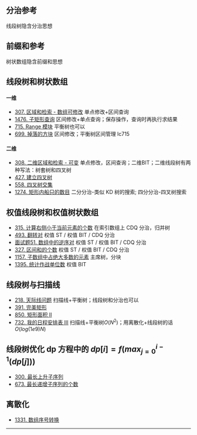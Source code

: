 ## 分治参考
线段树隐含分治思想

## 前缀和参考
树状数组隐含前缀和思想

## 线段树和树状数组
#### 一维
- [307. 区域和检索 - 数组可修改](https://leetcode-cn.com/problems/range-sum-query-mutable/) 单点修改+区间查询
- [1476. 子矩形查询](https://leetcode-cn.com/problems/subrectangle-queries/) 区间修改+单点查询；保存操作，查询时再执行求结果
- [715. Range 模块](https://leetcode-cn.com/problems/range-module/) 平衡树也可以
- [699. 掉落的方块](https://leetcode-cn.com/problems/falling-squares/) 区间修改；平衡树区间管理 lc715

#### 二维
- [308. 二维区域和检索 - 可变](https://leetcode-cn.com/problems/range-sum-query-2d-mutable/) 单点修改，区间查询；二维BIT；二维线段树有两种写法：树套树和四叉树
- [427. 建立四叉树](https://leetcode-cn.com/problems/construct-quad-tree/)
- [558. 四叉树交集](https://leetcode-cn.com/problems/logical-or-of-two-binary-grids-represented-as-quad-trees/)
- [1274. 矩形内船只的数目](https://leetcode-cn.com/problems/number-of-ships-in-a-rectangle/) 二分分治-类似 KD 树的搜索; 四分分治-四叉树搜索

## 权值线段树和权值树状数组
- [315. 计算右侧小于当前元素的个数](https://leetcode-cn.com/problems/count-of-smaller-numbers-after-self/) 在索引数组上 CDQ 分治，归并树
- [493. 翻转对](https://leetcode-cn.com/problems/reverse-pairs/) 权值 ST / 权值 BIT / CDQ 分治
- [面试题51. 数组中的逆序对](https://leetcode-cn.com/problems/shu-zu-zhong-de-ni-xu-dui-lcof/) 权值 ST / 权值 BIT / CDQ 分治
- [327. 区间和的个数](https://leetcode-cn.com/problems/count-of-range-sum/) 权值 ST / 权值 BIT / CDQ 分治
- [1157. 子数组中占绝大多数的元素](https://leetcode-cn.com/problems/online-majority-element-in-subarray/) 主席树，分块
- [1395. 统计作战单位数](https://leetcode-cn.com/problems/count-number-of-teams/) 权值 BIT

## 线段树与扫描线
- [218. 天际线问题](https://leetcode-cn.com/problems/the-skyline-problem/) 扫描线+平衡树；线段树和分治也可以
- [391. 完美矩形](https://leetcode-cn.com/problems/perfect-rectangle/)
- [850. 矩形面积 II](https://leetcode-cn.com/problems/rectangle-area-ii/)
- [732. 我的日程安排表 III](https://leetcode-cn.com/problems/my-calendar-iii/) 扫描线+平衡树$O(N^{2})$；用离散化+线段树的话 $O(log(1e9)N)$

## 线段树优化 dp 方程中的 $dp[i] = f(max_{j=0}^{i-1}(dp[j]))$
- [300. 最长上升子序列](https://leetcode-cn.com/problems/longest-increasing-subsequence/)  
- [673. 最长递增子序列的个数](https://leetcode-cn.com/problems/number-of-longest-increasing-subsequence/)  

## 离散化
- [1331. 数组序号转换](https://leetcode-cn.com/problems/rank-transform-of-an-array/)

---

